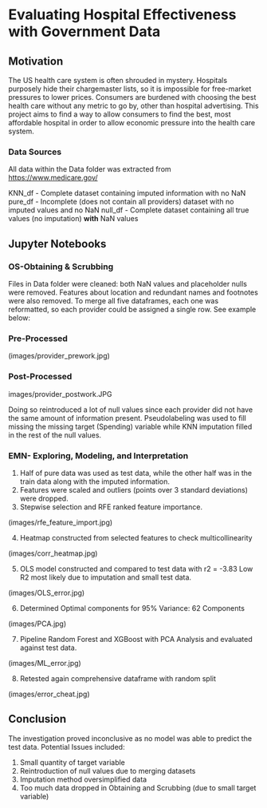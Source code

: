 
#  Evaluating Hospital Effectiveness with Government Data

## Motivation

The US health care system is often shrouded in mystery. Hospitals purposely hide their chargemaster lists, so it is impossible for free-market pressures to lower prices. Consumers are burdened with choosing the best health care without any metric to go by, other than hospital advertising. This project aims to find a way to allow consumers to find the best, most affordable hospital in order to allow economic pressure into the health care system.

### Data Sources
All data within the Data folder was extracted from https://www.medicare.gov/

KNN_df - Complete dataset containing imputed information with no NaN
pure_df - Incomplete (does not contain all providers) dataset with no imputed values and no NaN
null_df - Complete dataset containing all true values (no imputation) **with** NaN values

## Jupyter Notebooks

### OS-Obtaining & Scrubbing
Files in Data folder were cleaned: both NaN values and placeholder nulls were removed. Features about location and redundant names and footnotes were also removed.
To merge all five dataframes, each one was reformatted, so each provider could be assigned a single row. See example below:

### Pre-Processed 

(images/provider_prework.jpg) 

### Post-Processed

images/provider_postwork.JPG

Doing so reintroduced a lot of null values since each provider did not have the same amount of information present. Pseudolabeling was used to fill missing the missing target (Spending) variable while KNN imputation filled in the rest of the null values.

### EMN- Exploring, Modeling, and Interpretation

1. Half of pure data was used as test data, while the other half was in the train data along with the imputed information.
2. Features were scaled and outliers (points over 3 standard deviations) were dropped.
3. Stepwise selection and RFE ranked feature importance.

(images/rfe_feature_import.jpg)

4. Heatmap constructed from selected features to check multicollinearity

(images/corr_heatmap.jpg)

5. OLS model constructed and compared to test data with r2 = -3.83
Low R2 most likely due to imputation and small test data.

(images/OLS_error.jpg)

6. Determined Optimal components for 95% Variance: 62 Components

(images/PCA.jpg)

7. Pipeline Random Forest and XGBoost with PCA Analysis and evaluated against test data. 

(images/ML_error.jpg)

8. Retested again comprehensive dataframe with random split

(images/error_cheat.jpg)

## Conclusion
The investigation proved inconclusive as no model was able to predict the test data.
Potential Issues included:
1. Small quantity of target variable
2. Reintroduction of null values due to merging datasets
3. Imputation method oversimplified data
4. Too much data dropped in Obtaining and Scrubbing (due to small target variable)


